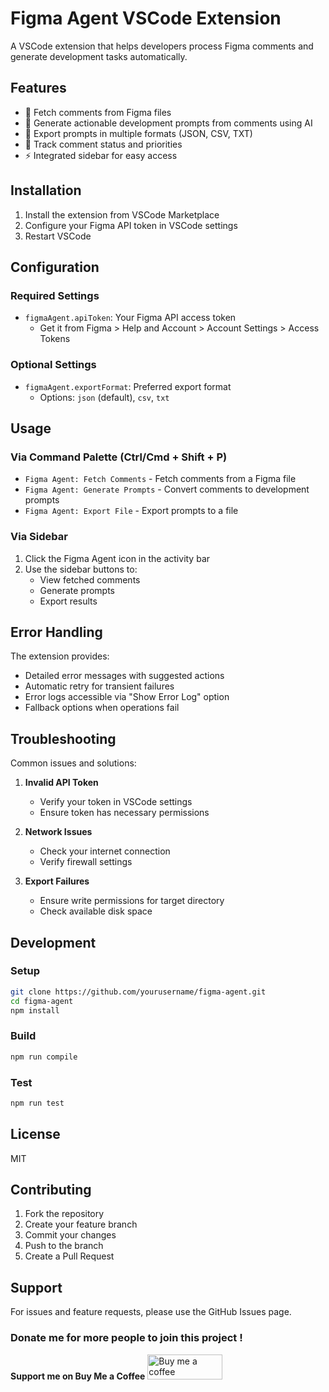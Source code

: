 # Figma Agent VSCode Extension

A VSCode extension that helps developers process Figma comments and generate development tasks automatically.

## Features

- 🔄 Fetch comments from Figma files
- 🤖 Generate actionable development prompts from comments using AI
- 📝 Export prompts in multiple formats (JSON, CSV, TXT)
- 🎯 Track comment status and priorities
- ⚡ Integrated sidebar for easy access

## Installation

1. Install the extension from VSCode Marketplace
2. Configure your Figma API token in VSCode settings
3. Restart VSCode

## Configuration

### Required Settings

- `figmaAgent.apiToken`: Your Figma API access token
  - Get it from Figma > Help and Account > Account Settings > Access Tokens

### Optional Settings

- `figmaAgent.exportFormat`: Preferred export format
  - Options: `json` (default), `csv`, `txt`

## Usage

### Via Command Palette (Ctrl/Cmd + Shift + P)

- `Figma Agent: Fetch Comments` - Fetch comments from a Figma file
- `Figma Agent: Generate Prompts` - Convert comments to development prompts
- `Figma Agent: Export File` - Export prompts to a file

### Via Sidebar

1. Click the Figma Agent icon in the activity bar
2. Use the sidebar buttons to:
   - View fetched comments
   - Generate prompts
   - Export results

## Error Handling

The extension provides:

- Detailed error messages with suggested actions
- Automatic retry for transient failures
- Error logs accessible via "Show Error Log" option
- Fallback options when operations fail

## Troubleshooting

Common issues and solutions:

1. **Invalid API Token**

   - Verify your token in VSCode settings
   - Ensure token has necessary permissions

2. **Network Issues**

   - Check your internet connection
   - Verify firewall settings

3. **Export Failures**
   - Ensure write permissions for target directory
   - Check available disk space

## Development

### Setup

```bash
git clone https://github.com/yourusername/figma-agent.git
cd figma-agent
npm install
```

### Build

```bash
npm run compile
```

### Test

```bash
npm run test
```

## License

MIT

## Contributing

1. Fork the repository
2. Create your feature branch
3. Commit your changes
4. Push to the branch
5. Create a Pull Request

## Support

For issues and feature requests, please use the GitHub Issues page.

### Donate me for more people to join this project ! 


**Support me on Buy Me a Coffee** 
<a href="**[buymeacoffee.com/ricchen]**" target="_blank">
  <img src="https://www.buymeacoffee.com/[Your Buy Me a Coffee ID].png" 
       alt="Buy me a coffee" style="height: 40px; width: 120px;"/>
</a>

